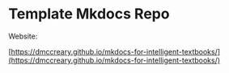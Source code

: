 # Template Mkdocs Repo

Website: 

[https://dmccreary.github.io/mkdocs-for-intelligent-textbooks/](https://dmccreary.github.io/mkdocs-for-intelligent-textbooks/)